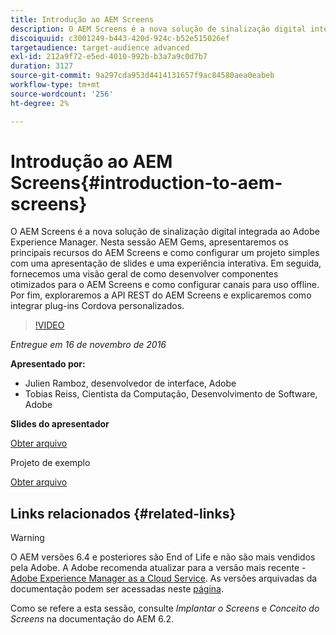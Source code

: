 ```yaml
---
title: Introdução ao AEM Screens
description: O AEM Screens é a nova solução de sinalização digital integrada ao Adobe Experience Manager. Nesta sessão AEM Gems, apresentaremos os principais recursos do AEM Screens e como configurar um projeto simples com uma apresentação de slides e uma experiência interativa. Em seguida, fornecemos uma visão geral de como desenvolver componentes otimizados para o AEM Screens e como configurar canais para uso offline. Por fim, exploraremos a API REST do AEM Screens e explicaremos como integrar plug-ins Cordova personalizados.
discoiquuid: c3001249-b443-420d-924c-b52e515026ef
targetaudience: target-audience advanced
exl-id: 212a9f72-e5ed-4010-992b-b3a7a9c0d7b7
duration: 3127
source-git-commit: 9a297cda953d4414131657f9ac84580aea0eabeb
workflow-type: tm+mt
source-wordcount: '256'
ht-degree: 2%

---
```


# Introdução ao AEM Screens{#introduction-to-aem-screens}

O AEM Screens é a nova solução de sinalização digital integrada ao Adobe Experience Manager. Nesta sessão AEM Gems, apresentaremos os principais recursos do AEM Screens e como configurar um projeto simples com uma apresentação de slides e uma experiência interativa. Em seguida, fornecemos uma visão geral de como desenvolver componentes otimizados para o AEM Screens e como configurar canais para uso offline. Por fim, exploraremos a API REST do AEM Screens e explicaremos como integrar plug-ins Cordova personalizados.

>[!VIDEO](https://video.tv.adobe.com/v/19301/?quality=9)

*Entregue em 16 de novembro de 2016*

**Apresentado por:**

* Julien Ramboz, desenvolvedor de interface, Adobe
* Tobias Reiss, Cientista da Computação, Desenvolvimento de Software, Adobe

**Slides do apresentador**

[Obter arquivo](assets/2016-11-16-aem-screens.pdf)

Projeto de exemplo

[Obter arquivo](assets/aemscreensgems.zip)

## Links relacionados {#related-links}


>[!WARNING]
>
>O AEM versões 6.4 e posteriores são End of Life e não são mais vendidos pela Adobe.  A Adobe recomenda atualizar para a versão mais recente - [Adobe Experience Manager as a Cloud Service](https://experienceleague.adobe.com/docs/experience-manager-cloud-service.html?lang=pt-BR).  As versões arquivadas da documentação podem ser acessadas neste [página](https://experienceleague.adobe.com/docs/experience-manager-release-information/aem-release-updates/previous-updates/aem-previous-versions.html?lang=pt-BR).
>
>Como se refere a esta sessão, consulte *Implantar o Screens* e *Conceito do Screens* na documentação do AEM 6.2.
